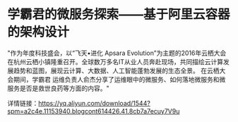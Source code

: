 # 学霸君的微服务探索——基于阿里云容器的架构设计
"作为年度科技盛会，以“飞天•进化 Apsara Evolution”为主题的2016年云栖大会在杭州云栖小镇隆重召开。全球数万多名IT从业人员奔赴现场，共同描绘云计算发展趋势和蓝图，展现云计算、大数据、人工智能蓬勃发展的生态全景。
在云栖大会期间，学霸君 运维负责人俞杰分享了运维眼中的微服务、如何落地微服务和微服务是否是救世良药等方面的内容。"

详情链接：https://yq.aliyun.com/download/1544?spm=a2c4e.11153940.blogcont614426.41.8cb7a7ecuy7V9u
